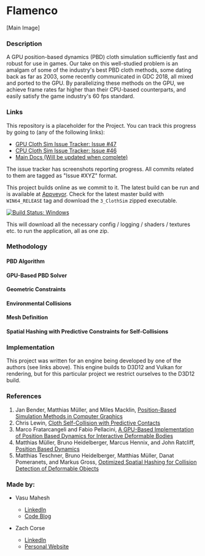 Flamenco
=========

[Main Image]

### Description

A GPU position-based dynamics (PBD) cloth simulation sufficiently fast and robust for use in games. Our take on this well-studied problem is an amalgam of some of the industry's best PBD cloth methods, some dating back as far as 2003, some recently communicated in GDC 2018, all mixed and ported to the GPU. By parallelizing these methods on the GPU, we achieve frame rates far higher than their CPU-based counterparts, and easily satisfy the game industry's 60 fps standard.

### Links

This repository is a placeholder for the Project. You can track this progress by going to (any of the following links):

- [GPU Cloth Sim Issue Tracker: Issue #47](https://github.com/vasumahesh1/azura/issues/47)
- [CPU Cloth Sim Issue Tracker: Issue #46](https://github.com/vasumahesh1/azura/issues/46)
- [Main Docs (Will be updated when complete)](https://vasumahesh1.github.io/azura_docs/)

The issue tracker has screenshots reporting progress. All commits related to them are tagged as "Issue #XYZ" format.

This project builds online as we commit to it. The latest build can be run and is available at [Appveyor](https://ci.appveyor.com/project/vasumahesh1/azura/history). Check for the latest master build with `WIN64_RELEASE` tag and download the `3_ClothSim` zipped executable.

[![Build Status: Windows](https://ci.appveyor.com/api/projects/status/github/vasumahesh1/azura)](https://ci.appveyor.com/project/vasumahesh1/azura)

This will download all the necessary config / logging / shaders / textures etc. to run the application, all as one zip.

### Methodology

#### PBD Algorithm

#### GPU-Based PBD Solver

#### Geometric Constraints

#### Environmental Collisions

#### Mesh Definition

#### Spatial Hashing with Predictive Constraints for Self-Collisions

### Implementation

This project was written for an engine being developed by one of the authors (see links above). This engine builds to D3D12 and Vulkan for rendering, but for this particular project we restrict ourselves to the D3D12 build.

### References

1. Jan Bender, Matthias Müller, and Miles Macklin, [Position-Based Simulation Methods in Computer Graphics](http://mmacklin.com/EG2015PBD.pdf)
2. Chris Lewin, [Cloth Self-Collision with Predictive Contacts](https://media.contentapi.ea.com/content/dam/eacom/frostbite/files/gdc2018-chrislewin-clothselfcollisionwithpredictivecontacts.pdf)
3. Marco Fratarcangeli and Fabio Pellacini, [A GPU-Based Implementation of Position Based Dynamics for Interactive Deformable Bodies](http://publications.lib.chalmers.se/records/fulltext/219708/local_219708.pdf)
4. Matthias Müller, Bruno Heidelberger, Marcus Hennix, and John Ratcliff, [Position Based Dynamics](http://matthias-mueller-fischer.ch/publications/posBasedDyn.pdf)
5. Matthias Teschner, Bruno Heidelberger, Matthias Müller, Danat Pomeranets, and Markus Gross, [Optimized Spatial Hashing for Collision Detection of Deformable Objects](http://matthias-mueller-fischer.ch/publications/tetraederCollision.pdf)


### Made by:

* Vasu Mahesh
  * [LinkedIn](http://linkedin.com/in/vasumahesh)
  * [Code Blog](http://www.codeplaysleep.com)

* Zach Corse
  * [LinkedIn](https://www.linkedin.com/in/wzcorse/)
  * [Personal Website](https://wzcorse.com)
